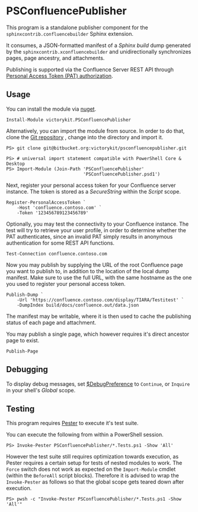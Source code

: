 # PSConfluencePublisher

This program is a standalone publisher component for the 
`sphinxcontrib.confluencebuilder` Sphinx extension.

It consumes, a JSON-formatted manifest of a *Sphinx build* dump generated by 
the ``sphinxcontrib.xconfluencebuilder`` and unidirectionally synchronizes 
pages, page ancestry, and attachments.

Publishing is supported via the Confluence Server REST API through 
[Personal Access Token (PAT) authorization](https://confluence.atlassian.com/enterprise/using-personal-access-tokens-1026032365.html).

## Usage

You can install the module via [nuget](https://www.nuget.org).

```
Install-Module victorykit.PSConfluencePublisher
```

Alternatively, you can import the module from source. In order to do that, 
clone the 
[Git repository](https://bitbucket.org/victorykit/psconfluencepublisher/src)
, change into the directory and import it.

```
PS> git clone git@bitbucket.org:victorykit/psconfluencepublisher.git
```

```
PS> # universal import statement compatible with PowerShell Core & Desktop
PS> Import-Module (Join-Path 'PSConfluencePublisher'
                             'PSConfluencePublisher.psd1')
```

Next, register your personal access token for your Confluence server instance. 
The token is stored as a *SecureString* within the *Script* scope.

```
Register-PersonalAccessToken `
    -Host 'confluence.contoso.com' `
    -Token '123456789123456789'
```

Optionally, you may test the connectivity to your Confluence instance. The test
will try to retrieve your user profile, in order to determine whether the PAT 
authenticates, since an invalid PAT simply results in anonymous authentication 
for some REST API functions.

```
Test-Connection confluence.contoso.com
```

Now you may publish by supplying the URL of the root Confluence page 
you want to publish to, in addition to the location of the local dump manifest. 
Make sure to use the full URL, with the same hostname as the one you used to 
register your personal access token.

```
Publish-Dump `
    -Url 'https://confluence.contoso.com/display/TIARA/Testitest' `
    -DumpIndex build/docs/confluence.out/data.json
```

The manifest may be writable, where it is then used to cache the publishing 
status of each page and attachment.

You may publish a single page, which however requires it's direct ancestor page 
to exist.

```
Publish-Page
```

## Debugging

To display debug messages, set 
[$DebugPreference](https://learn.microsoft.com/en-us/powershell/module/microsoft.powershell.core/about/about_preference_variables?view=powershell-7.3#debugpreference)
to `Continue`, or `Inquire` in your shell's *Global* scope.

## Testing

This program requires [Pester](https://pester.dev/) to execute it's test suite.

You can execute the following from within a PowerShell session.

``PS> Invoke-Pester PSConfluencePublisher/*.Tests.ps1 -Show 'All'``

However the test suite still requires optimization towards execution, as Pester 
requires a certain setup for tests of nested modules to work. The `Force` switch 
does not work as expected on the `Import-Module` cmdlet (within the `BeforeAll` 
script blocks). Therefore it is advised to wrap the `Invoke-Pester` as follows
so that the global scope gets teared down after execution.

``PS> pwsh -c "Invoke-Pester PSConfluencePublisher/*.Tests.ps1 -Show 'All'"``

